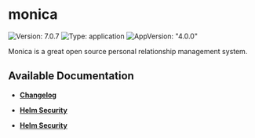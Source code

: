 # monica

![Version: 7.0.7](https://img.shields.io/badge/Version-7.0.7-informational?style=flat-square) ![Type: application](https://img.shields.io/badge/Type-application-informational?style=flat-square) ![AppVersion: "4.0.0"](https://img.shields.io/badge/AppVersion-"4.0.0"-informational?style=flat-square)

Monica is a great open source personal relationship management system.

## Available Documentation

- [**Changelog**](CHANGELOG)

- [**Helm Security**](container-security)

- [**Helm Security**](helm-security)


